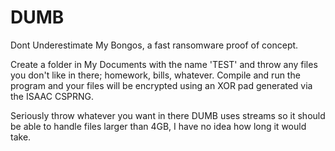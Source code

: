 # DUMB

Dont Underestimate My Bongos, a fast ransomware proof of concept.

Create a folder in My Documents with the name 'TEST' and throw any files you don't like in there; homework, bills, whatever. Compile and run the program and your files will be encrypted using an XOR pad generated via the ISAAC CSPRNG.

Seriously throw whatever you want in there DUMB uses streams so it should be able to handle files larger than 4GB, I have no idea how long it would take.